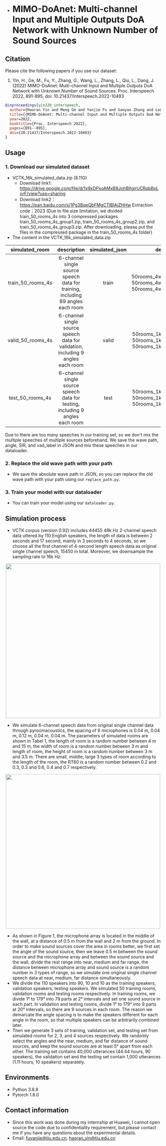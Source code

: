 - # MIMO-DoAnet: Multi-channel Input and Multiple Outputs DoA Network with Unknown Number of Sound Sources

## Citation
Please cite the following papers if you use our dataset:
1. Yin, H., Ge, M., Fu, Y., Zhang, G., Wang, L., Zhang, L., Qiu, L., Dang, J. (2022) MIMO-DoAnet: Multi-channel Input and Multiple Outputs DoA Network with Unknown Number of Sound Sources. Proc. Interspeech 2022, 891-895, doi: 10.21437/Interspeech.2022-10493
```bibtex
@inproceedings{yin22b_interspeech,
  author={Haoran Yin and Meng Ge and Yanjie Fu and Gaoyan Zhang and Longbiao Wang and Lei Zhang and Lin Qiu and Jianwu Dang},
  title={{MIMO-DoAnet: Multi-channel Input and Multiple Outputs DoA Network with Unknown Number of Sound Sources}},
  year=2022,
  booktitle={Proc. Interspeech 2022},
  pages={891--895},
  doi={10.21437/Interspeech.2022-10493}
}
```

## Usage

### 1. Download our simulated dataset 

- VCTK_16k_simulated_data.zip (8.11G)
  - Download link1: https://drive.google.com/file/d/1x9xDPsoAMxB8JohBltgirUCRqbBxLorF/view?usp=sharing
  - Download link2：https://pan.baidu.com/s/1Pg3BqeQbFMgCTlBIAjZHHw  Extraction code：2023 (Due to file size limitation, we divided train_50_rooms_4s into 3 compressed packages train_50_rooms_4s_group1.zip, train_50_rooms_4s_group2.zip, and train_50_rooms_4s_group3.zip. After downloading, please put the files in the compressed package in the train_50_rooms_4s folder)
- The content in the VCTK_16k_simulated_data.zip

|  simulated_room   |                         description                          | simulated_json |                         description                          |
| :---------------: | :----------------------------------------------------------: | :------------: | :----------------------------------------------------------: |
| train_50_rooms_4s | 6-channel single source speech data for training, including 89 angles each room |     train      | 50rooms_4w_json_4s_2speaker<br>50rooms_4w_json_4s_3speaker<br>50rooms_4w_json_4s_4speaker |
| valid_50_rooms_4s | 6-channel single source speech data for validation, including 9 angles each room |     valid      | 50rooms_1k_json_4s_2speaker<br/>50rooms_1k_json_4s_3speaker<br/>50rooms_1k_json_4s_4speaker |
| test_50_rooms_4s  | 6-channel single source speech data for testing, including 9 angles each room |      test      | 50rooms_1k_json_4s_2speaker<br/>50rooms_1k_json_4s_3speaker<br/>50rooms_1k_json_4s_4speaker |

Due to there are too many speeches in our training set, so we don't mix the multiple speeches of multiple sources beforehand. We save the wave path, angle, SIR, and vad_label in JSON and mix these speeches in our dataloader.

### 2. Replace the old wave path with your path

- We save the absolute wave path in JSON, so you can replace the old wave path with your path using our `replace_path.py`.

### 3. Train your model with our dataloader

- You can train your model using our `dataloader.py`.



## Simulation process

- VCTK corpus (version 0.92) includes 44455 48k Hz 2-channel speech data uttered by 110 English speakers, the length of data is between 2 seconds and 17 second, mainly in 3 seconds to 4 seconds, so we choose all the first channel of 4-second length speech data as original single channel speech, 15450 in total. Moreover, we downsample the sampling rate to 16k Hz.

<div align=center>
<img src="https://github.com/TJU-haoran/VCTK-16k-simulated/blob/main/Table1.png" width="500"/>
</div>

- We simulate 6-channel speech data from original single channel data through pyroomacoustics, the spacing of 6 microphones is 0.04 m, 0.04 m, 0.12 m, 0.04 m, 0.04 m. The parameters of simulated rooms are shown in Tabel 1, the length of room is a random number between 4 m and 15 m, the width of room is a random number between 3 m and length of room, the height of room is a random number between 3 m and 3.5 m. There are small, middle, large 3 types of room according to the length of the room, the RT60 is a random number between 0.2 and 0.3, 0.3 and 0.6, 0.4 and 0.7 respectively.

<div align=center>
<img src="https://github.com/TJU-haoran/VCTK-16k-simulated/blob/main/Figure1.png" width="500"/>
</div>

- As shown in Figure 1, the microphone array is located in the middle of the wall, at a distance of 0.5 m from the wall and 2 m from the ground. In order to make sound sources cover the area in rooms better, we first set the angle of the sound source, then we leave 0.5 m between the sound source and the microphone array and between the sound source and the wall, divide the rest range into near, medium and far range, the distance between microphone array and sound source is a random number in 3 types of range, so we simulate one original single channel speech data at near, medium, far distance simultaneously.
- We divide the 110 speakers into 90, 10 and 10 as the training speakers, validation speakers, testing speakers. We simulated 50 training rooms, validation rooms and testing rooms respectively. In training rooms, we divide 1° to 179° into 79 parts at 2° intervals and set one sound source in each part. In validation and testing rooms, divide 1° to 179° into 9 parts at 20° intervals, so there are 9 sources in each room. The reason we demarcate the angle spacing is to make the speakers different for each angle in the room, so that multiple speakers can be arbitrarily combined later.
- Then we generate 3 sets of training, validation set, and testing set from simulated rooms for 2, 3, and 4 sources respectively. We randomly select the angles and the near, medium, and far distance of sound sources, and keep the sound sources are at least 5° apart from each other. The training set contains 40,000 utterances (44.44 hours, 90 speakers), the validation set and the testing set contain 1,000 utterances (1.11 hours, 10 speakers) separately.

## Environments

- Python 3.8.8
- Pytorch 1.8.0

## Contact information

- Since this work was done during my internship at Huawei, I cannot open source the code due to confidentiality requirement, but please contact me if you have any questions about the experimental details.
- Email: fuyanjie@tju.edu.cn, haoran_yin@tju.edu.cn
